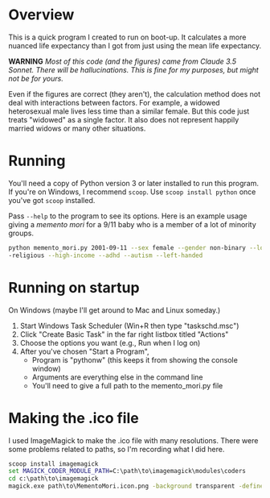 # Overview
This is a quick program I created to run on boot-up. It calculates a more nuanced life expectancy than
I got from just using the mean life expectancy.

**WARNING**
*Most of this code (and the figures) came from Claude 3.5 Sonnet. There will be hallucinations.
This is fine for my purposes, but might not be for yours.*

Even if the figures are correct (they aren't), the
calculation method does not deal with interactions
between factors. For example, a widowed heterosexual 
male lives less time than a similar female. But this
code just treats "widowed" as a single factor. It also
does not represent happily married widows or many other
situations.

# Running

You'll need a copy of Python version 3 or later
installed to run this program. If you're on Windows,
I recommend `scoop`. Use `scoop install python` once
you've got `scoop` installed.

Pass `--help` to the program to see its options. Here
is an example usage giving a *memento mori* for a 9/11
baby who is a member of a lot of minority groups.

```sh
python memento_mori.py 2001-09-11 --sex female --gender non-binary --long-term-partnership --college-educated -
-religious --high-income --adhd --autism --left-handed
```

# Running on startup

On Windows (maybe I'll get around to Mac and Linux someday.)

1. Start Windows Task Scheduler (Win+R then type "taskschd.msc")
2. Click "Create Basic Task" in the far right listbox titled "Actions"
3. Choose the options you want (e.g., Run when I log on)
4. After you've chosen "Start a Program",
   * Program is "pythonw" (this keeps it from showing the console window)
   * Arguments are everything else in the command line
   * You'll need to give a full path to the memento_mori.py file


# Making the .ico file

I used ImageMagick to make the .ico file with many resolutions.
There were some problems related to paths, so I'm recording what
I did here.
```cmd
scoop install imagemagick
set MAGICK_CODER_MODULE_PATH=C:\path\to\imagemagick\modules\coders
cd c:\path\to\imagemagick
magick.exe path\to\MementoMori.icon.png -background transparent -define icon:auto-resize="16,24,32,48,64,256" path\to\MementoMori.icon.ico
```

